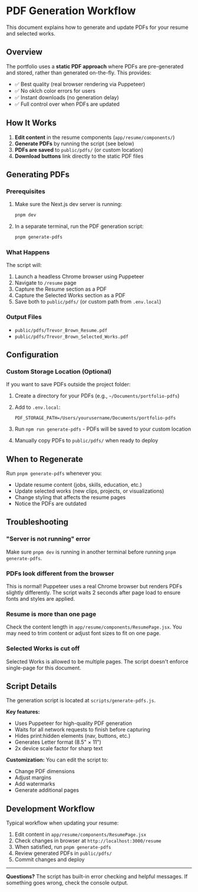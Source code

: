 # PDF Generation Workflow

This document explains how to generate and update PDFs for your resume and selected works.

## Overview

The portfolio uses a **static PDF approach** where PDFs are pre-generated and stored, rather than generated on-the-fly. This provides:

- ✅ Best quality (real browser rendering via Puppeteer)
- ✅ No oklch color errors for users
- ✅ Instant downloads (no generation delay)
- ✅ Full control over when PDFs are updated

## How It Works

1. **Edit content** in the resume components (`app/resume/components/`)
2. **Generate PDFs** by running the script (see below)
3. **PDFs are saved** to `public/pdfs/` (or custom location)
4. **Download buttons** link directly to the static PDF files

## Generating PDFs

### Prerequisites

1. Make sure the Next.js dev server is running:
   ```bash
   pnpm dev
   ```

2. In a separate terminal, run the PDF generation script:
   ```bash
   pnpm generate-pdfs
   ```

### What Happens

The script will:
1. Launch a headless Chrome browser using Puppeteer
2. Navigate to `/resume` page
3. Capture the Resume section as a PDF
4. Capture the Selected Works section as a PDF
5. Save both to `public/pdfs/` (or custom path from `.env.local`)

### Output Files

- `public/pdfs/Trevor_Brown_Resume.pdf`
- `public/pdfs/Trevor_Brown_Selected_Works.pdf`

## Configuration

### Custom Storage Location (Optional)

If you want to save PDFs outside the project folder:

1. Create a directory for your PDFs (e.g., `~/Documents/portfolio-pdfs`)

2. Add to `.env.local`:
   ```
   PDF_STORAGE_PATH=/Users/yourusername/Documents/portfolio-pdfs
   ```

3. Run `npm run generate-pdfs` - PDFs will be saved to your custom location

4. Manually copy PDFs to `public/pdfs/` when ready to deploy

## When to Regenerate

Run `pnpm generate-pdfs` whenever you:

- Update resume content (jobs, skills, education, etc.)
- Update selected works (new clips, projects, or visualizations)
- Change styling that affects the resume pages
- Notice the PDFs are outdated

## Troubleshooting

### "Server is not running" error

Make sure `pnpm dev` is running in another terminal before running `pnpm generate-pdfs`.

### PDFs look different from the browser

This is normal! Puppeteer uses a real Chrome browser but renders PDFs slightly differently. The script waits 2 seconds after page load to ensure fonts and styles are applied.

### Resume is more than one page

Check the content length in `app/resume/components/ResumePage.jsx`. You may need to trim content or adjust font sizes to fit on one page.

### Selected Works is cut off

Selected Works is allowed to be multiple pages. The script doesn't enforce single-page for this document.

## Script Details

The generation script is located at `scripts/generate-pdfs.js`.

**Key features:**
- Uses Puppeteer for high-quality PDF generation
- Waits for all network requests to finish before capturing
- Hides print:hidden elements (nav, buttons, etc.)
- Generates Letter format (8.5" × 11")
- 2x device scale factor for sharp text

**Customization:**
You can edit the script to:
- Change PDF dimensions
- Adjust margins
- Add watermarks
- Generate additional pages

## Development Workflow

Typical workflow when updating your resume:

1. Edit content in `app/resume/components/ResumePage.jsx`
2. Check changes in browser at `http://localhost:3000/resume`
3. When satisfied, run `pnpm generate-pdfs`
4. Review generated PDFs in `public/pdfs/`
5. Commit changes and deploy

---

**Questions?** The script has built-in error checking and helpful messages. If something goes wrong, check the console output.
